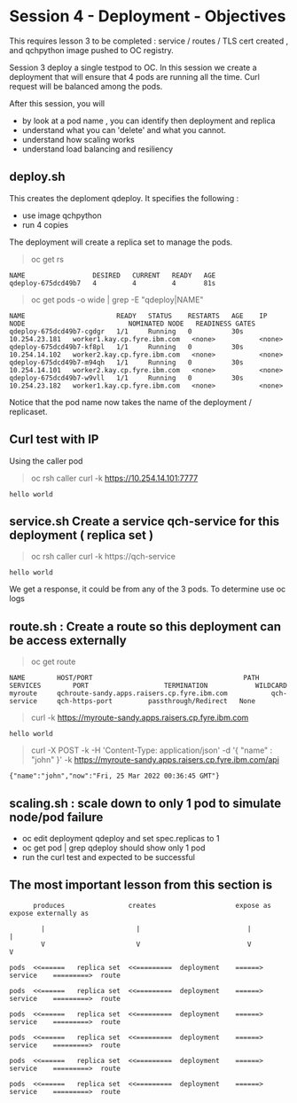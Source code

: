 
# Session 4 - Deployment - Objectives

This requires lesson 3 to be completed : service / routes / TLS cert created , and qchpython image pushed to OC registry.

Session 3 deploy a single testpod to OC.  In this session we create a deployment that will ensure that 4 pods are running all the time.  Curl request will be balanced among the pods.

After this session, you will 

- by look at a pod name , you can identify then deployment and replica
- understand what you can 'delete' and what you cannot.
- understand how scaling works
- understand load balancing and resiliency


## deploy.sh

This creates the deploment qdeploy.  It specifies the following :

- use image qchpython
- run 4 copies 

The deployment will create a replica set to manage the pods.

> oc get rs

```
NAME                 DESIRED   CURRENT   READY   AGE
qdeploy-675dcd49b7   4         4         4       81s
```

> oc get pods -o wide | grep -E "qdeploy|NAME"

```
NAME                       READY   STATUS    RESTARTS   AGE    IP              NODE                          NOMINATED NODE   READINESS GATES
qdeploy-675dcd49b7-cgdgr   1/1     Running   0          30s    10.254.23.181   worker1.kay.cp.fyre.ibm.com   <none>           <none>
qdeploy-675dcd49b7-kf8pl   1/1     Running   0          30s    10.254.14.102   worker2.kay.cp.fyre.ibm.com   <none>           <none>
qdeploy-675dcd49b7-m94qh   1/1     Running   0          30s    10.254.14.101   worker2.kay.cp.fyre.ibm.com   <none>           <none>
qdeploy-675dcd49b7-w9vll   1/1     Running   0          30s    10.254.23.182   worker1.kay.cp.fyre.ibm.com   <none>           <none>
```

Notice that the pod name now takes the name of the deployment / replicaset.

## Curl test with IP

Using the caller pod

> oc rsh caller curl -k https://10.254.14.101:7777

```
hello world
```

## service.sh Create a service qch-service for this deployment ( replica set )

> oc rsh caller curl -k https://qch-service

```
hello world
```

We get a response, it could be from any of the 3 pods.  To determine use oc logs <pod>

## route.sh : Create a route so this deployment can be access externally

> oc get route

```
NAME        HOST/PORT                                      PATH   SERVICES        PORT                   TERMINATION            WILDCARD
myroute     qchroute-sandy.apps.raisers.cp.fyre.ibm.com           qch-service     qch-https-port         passthrough/Redirect   None
```

> curl -k https://myroute-sandy.apps.raisers.cp.fyre.ibm.com
```
hello world
```

> curl -X POST -k -H 'Content-Type: application/json' -d '{ "name" : "john" }' -k https://myroute-sandy.apps.raisers.cp.fyre.ibm.com/api
```
{"name":"john","now":"Fri, 25 Mar 2022 00:36:45 GMT"}
```

## scaling.sh : scale down to only 1 pod to simulate node/pod failure 

- oc edit deployment qdeploy and set spec.replicas to 1 
- oc get pod | grep qdeploy should show only 1 pod
- run the curl test and expected to be successful

## The most important lesson from this section is

```
      produces                creates                    expose as           expose externally as 

        |                       |                           |                   |
        V                       V                           V                   V

pods  <<======   replica set  <<=========  deployment    ======>  service    =========>  route

pods  <<======   replica set  <<=========  deployment    ======>  service    =========>  route

pods  <<======   replica set  <<=========  deployment    ======>  service    =========>  route

pods  <<======   replica set  <<=========  deployment    ======>  service    =========>  route

pods  <<======   replica set  <<=========  deployment    ======>  service    =========>  route

pods  <<======   replica set  <<=========  deployment    ======>  service    =========>  route

```
